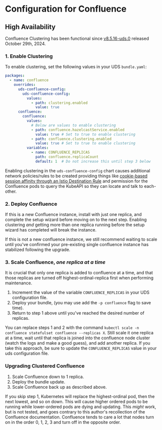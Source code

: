 # Configuration for Confluence

## High Availability

Confluence Clustering has been functional since [v8.5.16-uds.0](https://github.com/defenseunicorns/uds-package-confluence/releases/tag/v8.5.16-uds.0) released October 29th, 2024.

### 1. Enable Clustering

To enable clustering, set the following values in your UDS `bundle.yaml`:

```yaml
packages:
  - name: confluence
    overrides:
      uds-confluence-config:
        uds-confluence-config:
          values:
            - path: clustering.enabled
              value: true
      confluence:
        confluence:
          values:
            # Below are values to enable clustering
            - path: confluence.hazelcastService.enabled
              value: true # Set to true to enable clustering
            - path: confluence.clustering.enabled
              value: true # Set to true to enable clustering
          variables: 
            - name: CONFLUENCE_REPLICAS
              path: confluence.replicaCount
              default: 1  # Do not increase this until step 3 below   
```

Enabling clustering in the `uds-confluence-config` chart causes additional network policies/rules to be created providing things like [cookie-based session affinity through an Istio Destination Rule](../chart/templates/destinationrule.yaml#12) and permission for the Confluence pods to query the KubeAPI so they can locate and talk to each-other.

### 2. Deploy Confluence

If this is a new Confluence instance, install with just one replica, and complete the setup wizard before moving on to the next step. Enabling clustering _and_ getting more than one replica running before the setup wizard has completed will break the instance.

If this is not a new confluence instance, we still recommend waiting to scale until you've confirmed your pre-existing single confluence instance has stabilized following the upgrade.

### 3. Scale Confluence, _one replica at a time_

It is crucial that only one replica is added to confluence at a time, and that those replicas are turned off highest-ordinal-replica first when performing maintenance.

1. Increment the value of the variable `CONFLUENCE_REPLICAS` in your UDS configuration file.
2. Deploy your bundle, (you may use add the `-p confluence` flag to save time).
3. Return to step 1 above until you've reached the desired number of replicas.

You can replace steps 1 and 2 with the command `kubectl scale -n confluence statefulset confluence --replicas X`. Still scale it one replica at a time, wait until that replica is joined into the confluence node cluster (watch the logs and make a good guess), and add another replica. If you take this approach, be sure to update the `CONFLUENCE_REPLICAS` value in your uds configuration file.

### Upgrading Clustered Confluence

1. Scale Confluence down to 1 replica.
2. Deploy the bundle update.
3. Scale Confluence back up as described above.

If you skip step 1, Kubernetes will replace the highest-ordinal pod, then the next lowest, and so on down. This will cause higher ordered pods to be running while lower-ordered pods are dying and updating. This _might_ work, but is not tested, and goes contrary to this author's recollection of the Confluence documentation. Confluence tends to care a lot that nodes turn on in the order 0, 1, 2, 3 and turn off in the opposite order.
